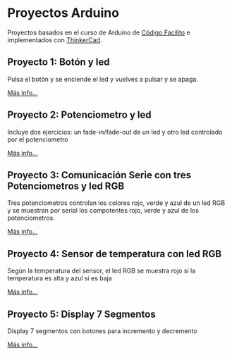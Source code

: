 # Proyectos Arduino
Proyectos basados en el curso de Arduino de [Código Facilito](https://codigofacilito.com/cursos/Arduino)
e implementados con [ThinkerCad](https://www.tinkercad.com).

## Proyecto 1: Botón y led
Pulsa el botón y se enciende el led y vuelves a pulsar y se apaga.

[Más info...](proyecto1)

## Proyecto 2: Potenciometro y led
Incluye dos ejercicios: un fade-in/fade-out de un led y
otro led controlado por el potenciometro

[Más info...](proyecto2)

## Proyecto 3: Comunicación Serie con tres Potenciometros y led RGB
Tres potenciometros controlan los colores rojo, verde y azul de un led RGB y 
se muestran por serial los compotentes rojo, verde y azul de los potenciometros.

[Más info...](proyecto3)


## Proyecto 4: Sensor de temperatura con led RGB
Según la temperatura del sensor, el led RGB se muestra rojo si la temperatura es
alta y azul si es baja

[Más info...](proyecto4)

## Proyecto 5: Display 7 Segmentos
Display 7 segmentos con botones para incremento y decremento

[Más info...](proyecto5)